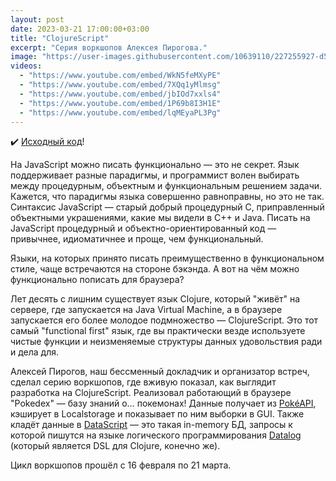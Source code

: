 ```yaml
---
layout: post
date: 2023-03-21 17:00:00+03:00
title: "ClojureScript"
excerpt: "Серия воркшопов Алексея Пирогова."
image: "https://user-images.githubusercontent.com/10639110/227255927-d5d442cb-deca-4a7e-8ea0-6dbfa01af72f.png"
videos:
  - "https://www.youtube.com/embed/WkN5feMXyPE"
  - "https://www.youtube.com/embed/7XQq1yMlmsg"
  - "https://www.youtube.com/embed/jbIOd7xxls4"
  - "https://www.youtube.com/embed/1P69b8I3H1E"
  - "https://www.youtube.com/embed/lqMEyaPL3Pg"
---
```


✔️ [Исходный код](https://github.com/astynax/cljs-pokedex)!

На JavaScript можно писать функционально — это не секрет. Язык поддерживает разные парадигмы, и программист волен выбирать между процедурным, объектным и функциональным решением задачи. Кажется, что парадигмы языка совершенно равноправны, но это не так. Синтаксис JavaScript — старый добрый процедурный C, приправленный объектными украшениями, какие мы видели в C++ и Java. Писать на JavaScript процедурный и объектно-ориентированный код — привычнее, идиоматичнее и проще, чем функциональный.

Языки, на которых принято писать преимущественно в функциональном стиле, чаще встречаются на стороне бэкэнда. А вот на чём можно функционально пописать для браузера?

Лет десять с лишним существует язык Clojure, который "живёт" на сервере, где запускается на Java Virtual Machine, а в браузере запускается его более молодое подмножество — ClojureScript. Это тот самый "functional first" язык, где вы практически везде используете чистые функции и неизменяемые структуры данных удовольствия ради и дела для.  

Алексей Пирогов, наш бессменный докладчик и организатор встреч, сделал серию воркшопов, где вживую показал, как выглядит разработка на ClojureScript.
Реализовал работающий в браузере "Pokedex" — базу знаний о… покемонах! Данные получает из [PokéAPI](https://pokeapi.co/), кэширует в Localstorage и показывает по ним выборки в GUI. Также кладёт данные в [DataScript](https://github.com/tonsky/datascript) — это такая in-memory БД, запросы к которой пишутся на языке логического программирования [Datalog](https://docs.racket-lang.org/datalog/) (который является DSL для Clojure, конечно же).

Цикл воркшопов прошёл с 16 февраля по 21 марта.
